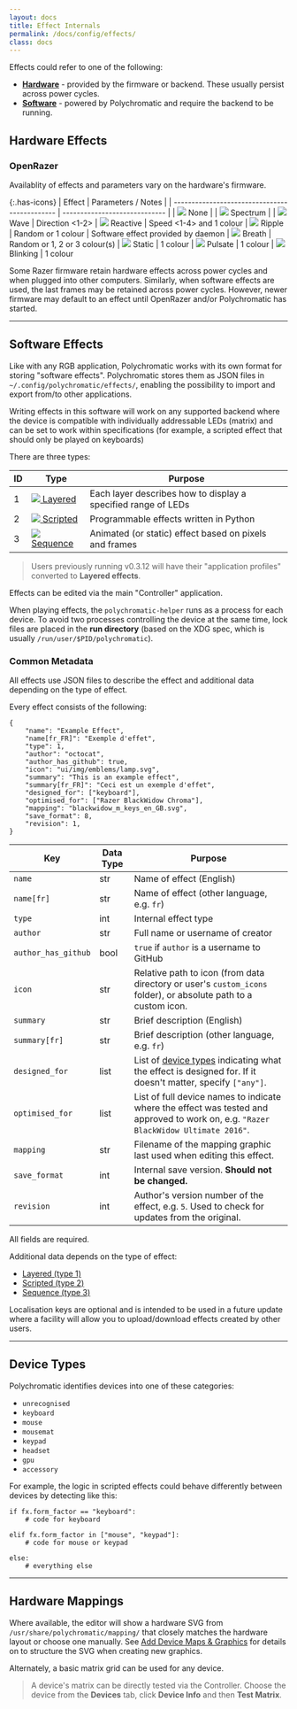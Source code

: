 ```yaml
---
layout: docs
title: Effect Internals
permalink: /docs/config/effects/
class: docs
---
```


Effects could refer to one of the following:

* **[Hardware](#hardware-effects)** - provided by the firmware or backend. These usually persist across power cycles.
* **[Software](#software-effects)** - powered by Polychromatic and require the backend to be running.

## Hardware Effects

### OpenRazer

Availablity of effects and parameters vary on the hardware's firmware.

{:.has-icons}
| Effect                                        | Parameters / Notes            |
| --------------------------------------------- | ----------------------------- |
| ![](/assets/img/docs/effects/none.svg) None   |
| ![](/assets/img/docs/effects/spectrum.svg) Spectrum |
| ![](/assets/img/docs/effects/wave.svg) Wave | Direction <1-2>
| ![](/assets/img/docs/effects/reactive.svg) Reactive | Speed <1-4> and 1 colour
| ![](/assets/img/docs/effects/ripple.svg) Ripple | Random or 1 colour | Software effect provided by daemon
| ![](/assets/img/docs/effects/breath.svg) Breath | Random or 1, 2 or 3 colour(s)
| ![](/assets/img/docs/effects/static.svg) Static | 1 colour
| ![](/assets/img/docs/effects/pulsate.svg) Pulsate | 1 colour
| ![](/assets/img/docs/effects/blinking.svg) Blinking | 1 colour

Some Razer firmware retain hardware effects across power cycles and when plugged into
other computers. Similarly, when software effects are used, the last frames may
be retained across power cycles. However, newer firmware may default to an effect
until OpenRazer and/or Polychromatic has started.


---

## Software Effects

Like with any RGB application, Polychromatic works with its own format for
storing "software effects". Polychromatic stores them as JSON files in
`~/.config/polychromatic/effects/`, enabling the possibility to import
and export from/to other applications.

Writing effects in this software will work on any supported backend where the
device is compatible with individually addressable LEDs (matrix) and can be
set to work within specifications (for example, a scripted effect that
should only be played on keyboards)

There are three types:

| ID | Type                                                      | Purpose                   |
| -- | --------------------------------------------------------- | ------------------------- |
| 1  | [![](/assets/fa/effect-layered.svg) Layered](layered/)    | Each layer describes how to display a specified range of LEDs
| 2  | [![](/assets/fa/effect-scripted.svg) Scripted](scripted/) | Programmable effects written in Python
| 3  | [![](/assets/fa/effect-sequence.svg) Sequence](sequence/) | Animated (or static) effect based on pixels and frames


> Users previously running v0.3.12 will have their "application profiles"
> converted to **Layered effects**.

Effects can be edited via the main "Controller" application.

When playing effects, the `polychromatic-helper` runs as a process for each device.
To avoid two processes controlling the device at the same time,
lock files are placed in the **run directory** (based on the XDG spec, which is
usually `/run/user/$PID/polychromatic`).


### Common Metadata

All effects use JSON files to describe the effect and additional data depending
on the type of effect.

Every effect consists of the following:

```
{
    "name": "Example Effect",
    "name[fr_FR]": "Exemple d'effet",
    "type": 1,
    "author": "octocat",
    "author_has_github": true,
    "icon": "ui/img/emblems/lamp.svg",
    "summary": "This is an example effect",
    "summary[fr_FR]": "Ceci est un exemple d'effet",
    "designed_for": ["keyboard"],
    "optimised_for": ["Razer BlackWidow Chroma"],
    "mapping": "blackwidow_m_keys_en_GB.svg",
    "save_format": 8,
    "revision": 1,
}
```

| Key           | Data Type | Purpose                                       |
| ------------- | --------- | --------------------------------------------- |
| `name`        | str       | Name of effect (English)
| `name[fr]`    | str       | Name of effect (other language, e.g. `fr`)
| `type`        | int       | Internal effect type
| `author`      | str       | Full name or username of creator
| `author_has_github`| bool | `true` if `author` is a username to GitHub
| `icon`        | str       | Relative path to icon (from data directory or user's `custom_icons` folder), or absolute path to a custom icon.
| `summary`     | str       | Brief description (English)
| `summary[fr]` | str       | Brief description (other language, e.g. `fr`)
| `designed_for`| list      | List of [device types](#device-types) indicating what the effect is designed for. If it doesn't matter, specify `["any"]`.
| `optimised_for` | list    | List of full device names to indicate where the effect was tested and approved to work on, e.g. `"Razer BlackWidow Ultimate 2016"`.
| `mapping`     | str       | Filename of the mapping graphic last used when editing this effect.
| `save_format` | int       | Internal save version. **Should not be changed.**
| `revision`    | int       | Author's version number of the effect, e.g. `5`. Used to check for updates from the original.

All fields are required.

Additional data depends on the type of effect:

* [Layered (type 1)](layered/#additional-metadata)
* [Scripted (type 2)](scripted/#additional-metadata)
* [Sequence (type 3)](sequence/#additional-metadata)

Localisation keys are optional and is intended to be used in a future update
where a facility will allow you to upload/download effects created by other users.

---

## Device Types

Polychromatic identifies devices into one of these categories:

* `unrecognised`
* `keyboard`
* `mouse`
* `mousemat`
* `keypad`
* `headset`
* `gpu`
* `accessory`

For example, the logic in scripted effects could behave differently between
devices by detecting like this:

```
if fx.form_factor == "keyboard":
    # code for keyboard

elif fx.form_factor in ["mouse", "keypad"]:
    # code for mouse or keypad

else:
    # everything else
```


---

## Hardware Mappings

Where available, the editor will show a hardware SVG from
`/usr/share/polychromatic/mapping/` that closely matches the hardware
layout or choose one manually. See [Add Device Maps & Graphics](/docs/devicemaps/)
for details on to structure the SVG when creating new graphics.

Alternately, a basic matrix grid can be used for any device.

> A device's matrix can be directly tested via the Controller. Choose the device
from the **Devices** tab, click **Device Info** and then **Test Matrix**.
